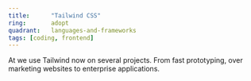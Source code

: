 ```yaml
---
title:      "Tailwind CSS"
ring:       adopt
quadrant:   languages-and-frameworks
tags: [coding, frontend]
---
```


At we use Tailwind now on several projects. From fast prototyping, over marketing websites to enterprise applications.
